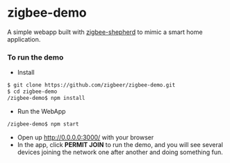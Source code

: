 # zigbee-demo  

A simple webapp built with [zigbee-shepherd](https://github.com/zigbeer/zigbee-shepherd) to mimic a smart home application.  

### To run the demo

* Install
```sh  
$ git clone https://github.com/zigbeer/zigbee-demo.git  
$ cd zigbee-demo  
/zigbee-demo$ npm install  
```

* Run the WebApp
```sh  
/zigbee-demo$ npm start  
```

* Open up http://0.0.0.0:3000/ with your browser
* In the app, click **PERMIT JOIN** to run the demo, and you will see several devices joining the network one after another and doing something fun.  